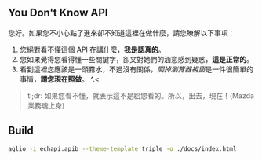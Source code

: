 ## You Don't Know API

您好。如果您不小心點了進來卻不知道這裡在做什麼，請您瞭解以下事項：

1. 您絕對看不懂這個 API 在講什麼，**我是認真的**。
2. 您如果覺得您看得懂一些關鍵字，卻又對她們的涵意感到疑惑，**這是正常的**。
3. 看到這裡您應該是一頭霧水，不過沒有關係，*關掉瀏覽器視窗*是一件很簡單的事情，**請您現在照做**。 ^.<

> tl;dr: 如果您看不懂，就表示這不是給您看的。所以，出去，現在！(Mazda 業務魂上身)

## Build

```bash
aglio -i echapi.apib --theme-template triple -o ./docs/index.html
```